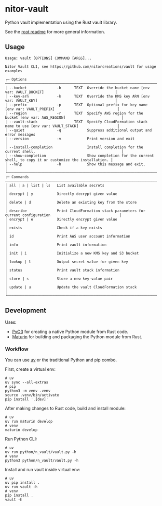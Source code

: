 # nitor-vault

Python vault implementation using the Rust vault library.

See the [root readme](../README.md) for more general information.

## Usage

```console
Usage: vault [OPTIONS] COMMAND [ARGS]...

Nitor Vault CLI, see https://github.com/nitorcreations/vault for usage examples

╭─ Options ────────────────────────────────────────────────────────────────────────────────────────────────────────────╮
│ --bucket              -b      TEXT  Override the bucket name [env var: VAULT_BUCKET]                                 │
│ --key-arn             -k      TEXT  Override the KMS key ARN [env var: VAULT_KEY]                                    │
│ --prefix              -p      TEXT  Optional prefix for key name [env var: VAULT_PREFIX]                             │
│ --region              -r      TEXT  Specify AWS region for the bucket [env var: AWS_REGION]                          │
│ --vault-stack                 TEXT  Specify CloudFormation stack name to use [env var: VAULT_STACK]                  │
│ --quiet               -q            Suppress additional output and error messages                                    │
│ --version             -v            Print version and exit                                                           │
│ --install-completion                Install completion for the current shell.                                        │
│ --show-completion                   Show completion for the current shell, to copy it or customize the installation. │
│ --help                -h            Show this message and exit.                                                      │
╰──────────────────────────────────────────────────────────────────────────────────────────────────────────────────────╯
╭─ Commands ───────────────────────────────────────────────────────────────────────────────────────────────────────────╮
│ all | a | list | ls   List available secrets                                                                         │
│ decrypt | y           Directly decrypt given value                                                                   │
│ delete | d            Delete an existing key from the store                                                          │
│ describe              Print CloudFormation stack parameters for current configuration                                │
│ encrypt | e           Directly encrypt given value                                                                   │
│ exists                Check if a key exists                                                                          │
│ id                    Print AWS user account information                                                             │
│ info                  Print vault information                                                                        │
│ init | i              Initialize a new KMS key and S3 bucket                                                         │
│ lookup | l            Output secret value for given key                                                              │
│ status                Print vault stack information                                                                  │
│ store | s             Store a new key-value pair                                                                     │
│ update | u            Update the vault CloudFormation stack                                                          │
╰──────────────────────────────────────────────────────────────────────────────────────────────────────────────────────╯
```

## Development

Uses:

- [PyO3](https://pyo3.rs/) for creating a native Python module from Rust code.
- [Maturin](https://www.maturin.rs) for building and packaging the Python module from Rust.

### Workflow

You can use [uv](https://github.com/astral-sh/uv) or the traditional Python and pip combo.

First, create a virtual env:

```shell
# uv
uv sync --all-extras
# pip
python3 -m venv .venv
source .venv/bin/activate
pip install '.[dev]'
```

After making changes to Rust code, build and install module:

```shell
# uv
uv run maturin develop
# venv
maturin develop
```

Run Python CLI:

```shell
# uv
uv run python/n_vault/vault.py -h
# venv
python3 python/n_vault/vault.py -h
```

Install and run vault inside virtual env:

```shell
# uv
uv pip install .
uv run vault -h
# venv
pip install .
vault -h
```

